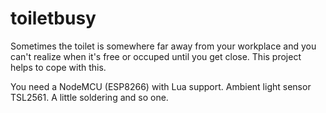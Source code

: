 # toiletbusy

Sometimes the toilet is somewhere far away from your workplace and you can't realize when it's free or occuped until you get close.
This project helps to cope with this.

You need a NodeMCU (ESP8266) with Lua support. Ambient light sensor TSL2561. A little soldering and so one.
